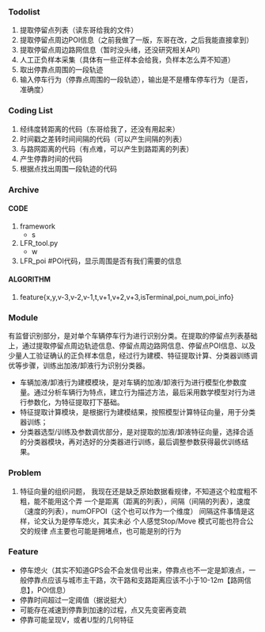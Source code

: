 ### Todolist
1. 提取停留点列表（读东哥给我的文件）
2. 提取停留点周边POI信息（之前我做了一版，东哥在改，之后我能直接拿到）
3. 提取停留点周边路网信息（暂时没头绪，还没研究相关API）
4. 人工正负样本采集（具体有一些正样本会给我，负样本怎么弄不知道）
5. 取出停靠点周围的一段轨迹
6. 输入停车行为（停靠点周围的一段轨迹），输出是不是槽车停车行为（是否，准确度）

### Coding List
1. 经纬度转距离的代码（东哥给我了，还没有用起来）
2. 时间戳之差转时间间隔的代码（可以产生间隔的列表）
3. 与路网距离的代码（有点难，可以产生到路距离的列表）
4. 产生停靠时间的代码
5. 根据点找出周围一段轨迹的代码

### Archive
#### CODE
1. framework
    * s
2. LFR_tool.py
    * w
3. LFR_poi  #POI代码，显示周围是否有我们需要的信息
#### ALGORITHM
1. feature{x,y,v-3,v-2,v-1,t,v+1,v+2,v+3,isTerminal,poi_num,poi_info}

### Module
有监督识别部分，是对单个车辆停车行为进行识别分类。在提取的停留点列表基础上，通过提取停留点周边轨迹信息、停留点周边路网信息、停留点POI信息、以及少量人工验证确认的正负样本信息，经过行为建模、特征提取计算、分类器训练调优等步骤，训练出加液/卸液行为识别分类器。
* 车辆加液/卸液行为建模模块，是对车辆的加液/卸液行为进行模型化参数度量。通过分析车辆行为特点，建立行为描述方法，最后采用数学模型对行为进行参数化，为特征提取打下基础。
* 特征提取计算模块，是根据行为建模结果，按照模型计算特征向量，用于分类器训练；
* 分类器选型/训练及参数调优部分，是对提取的加液/卸液特征向量，选择合适的分类器模块，再对选好的分类器进行训练，最后调整参数获得最优训练结果。

### Problem
1. 特征向量的组织问题，
我现在还是缺乏原始数据看规律，不知道这个粒度粗不粗，能不能用这个弄
一个是距离（距离的列表），间隔（间隔的列表），速度（速度的列表），numOFPOI（这个也可以作为一个维度）
间隔这件事情是这样，论文认为是停车熄火，其实未必
个人感觉Stop/Move 模式可能也符合公交的规律
点主要也可能是拥堵点，也可能是别的行为

### Feature
* 停车熄火（其实不知道GPS会不会发信号出来，停靠点也不一定是卸液点，一般停靠点应该与城市主干路，次干路和支路距离应该不小于10-12m【路网信息】，POI信息）
* 停靠时间超过一定阈值（据说挺大）
* 可能存在减速到停靠到加速的过程，点又先变密再变疏
* 停靠可能呈现V，或者U型的几何特征